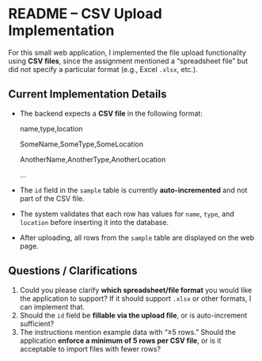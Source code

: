 # README – CSV Upload Implementation

For this small web application, I implemented the file upload functionality using **CSV files**, since the assignment mentioned a “spreadsheet file” but did not specify a particular format (e.g., Excel `.xlsx`, etc.).

## Current Implementation Details

- The backend expects a **CSV file** in the following format:

    name,type,location

    SomeName,SomeType,SomeLocation

    AnotherName,AnotherType,AnotherLocation

    ...


- The `id` field in the `sample` table is currently **auto-incremented** and not part of the CSV file.
- The system validates that each row has values for `name`, `type`, and `location` before inserting it into the database.
- After uploading, all rows from the `sample` table are displayed on the web page.

## Questions / Clarifications

1. Could you please clarify **which spreadsheet/file format** you would like the application to support? If it should support `.xlsx` or other formats, I can implement that.
2. Should the `id` field be **fillable via the upload file**, or is auto-increment sufficient?
3. The instructions mention example data with “≥5 rows.” Should the application **enforce a minimum of 5 rows per CSV file**, or is it acceptable to import files with fewer rows?



